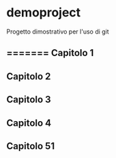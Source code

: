 # demoproject
Progetto dimostrativo per l'uso di git



=======
Capitolo 1
----------


Capitolo 2
----------

Capitolo 3
----------

Capitolo 4
----------


Capitolo 51
-----------


